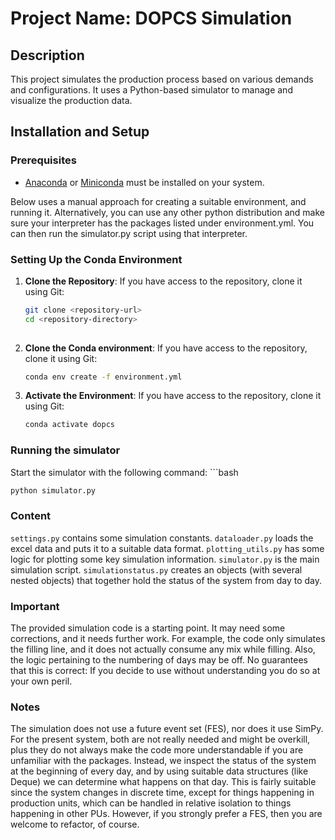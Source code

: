 # Project Name: DOPCS Simulation

## Description
This project simulates the production process based on various demands and configurations. It uses a Python-based simulator to manage and visualize the production data.

## Installation and Setup

### Prerequisites
- [Anaconda](https://www.anaconda.com/products/individual) or [Miniconda](https://docs.conda.io/en/latest/miniconda.html) must be installed on your system.

Below uses a manual approach for creating a suitable environment, and running it. Alternatively, you can use any other python distribution and make sure your interpreter has the packages listed under environment.yml. You can then run
the simulator.py script using that interpreter. 

### Setting Up the Conda Environment
1. **Clone the Repository**:
   If you have access to the repository, clone it using Git:
   ```bash
   git clone <repository-url>
   cd <repository-directory>
 
2. **Clone the Conda environment**: 
   If you have access to the repository, clone it using Git:
   ```bash
   conda env create -f environment.yml
   
3. **Activate the Environment**: 
   If you have access to the repository, clone it using Git:
   ```bash
   conda activate dopcs
   
### Running the simulator

   Start the simulator with the following command:  ```bash
   ```bash
   python simulator.py
   ```
### Content
`settings.py` contains some simulation constants. `dataloader.py` loads the excel data and puts it to a suitable data 
format. `plotting_utils.py` has some logic for plotting some key simulation information. `simulator.py` is the main 
simulation script. `simulationstatus.py` creates an objects (with several nested objects) that together hold the status 
of the system from day to day.   

### Important
The provided simulation code is a starting point. It may need some corrections, and it needs further work. For example, 
the code only simulates the filling line, and it does not actually consume any mix while filling. Also, the logic 
pertaining to the numbering of days may be off. No guarantees that this is correct: If you decide to use without understanding
you do so at your own peril. 

### Notes
The simulation does not use a future event set (FES), nor does it use SimPy. For the present system, both are not really needed and might be overkill, plus they 
do not always make the code more understandable if you are unfamiliar with the packages. Instead, we inspect the status of the system at the beginning of
every day, and by using suitable data structures (like Deque) we can determine what happens on that day. This is fairly 
suitable since the system changes in discrete time, except for things happening in production units, which can be handled in relative
isolation to things happening in other PUs. However, if you strongly prefer a FES, then you are welcome
to refactor, of course. 